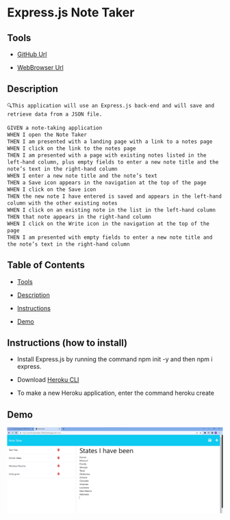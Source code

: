 # Express.js Note Taker


## Tools

  *  [GitHub Url](https://tuddat0224.github.io/Note-Taker-Express/)

  *  [WebBrowser Url](https://murmuring-harbor-52452.herokuapp.com/notes)



## Description

    🔍This application will use an Express.js back-end and will save and retrieve data from a JSON file. 

    GIVEN a note-taking application
    WHEN I open the Note Taker
    THEN I am presented with a landing page with a link to a notes page
    WHEN I click on the link to the notes page
    THEN I am presented with a page with existing notes listed in the left-hand column, plus empty fields to enter a new note title and the note’s text in the right-hand column
    WHEN I enter a new note title and the note’s text
    THEN a Save icon appears in the navigation at the top of the page
    WHEN I click on the Save icon
    THEN the new note I have entered is saved and appears in the left-hand column with the other existing notes
    WHEN I click on an existing note in the list in the left-hand column
    THEN that note appears in the right-hand column
    WHEN I click on the Write icon in the navigation at the top of the page
    THEN I am presented with empty fields to enter a new note title and the note’s text in the right-hand column

## Table of Contents

* [Tools](#tools)

* [Description](#description)

* [Instructions](#instructions-how-to-install)

* [Demo](#demo)

## Instructions (how to install)

* Install Express.js by running the command npm init -y and then npm i express.

* Download [Heroku CLI](https://devcenter.heroku.com/articles/heroku-cli)

* To make a new Heroku application, enter the command heroku create<app-name>

## Demo

![Alt text](public/images/Screenshot%202023-04-24%20153301.png)



